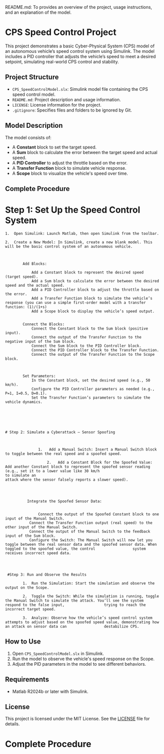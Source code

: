 README.md: To provides an overview of the project, usage instructions, and an explanation of the model.


# CPS Speed Control Project

This project demonstrates a basic Cyber-Physical System (CPS) model of an autonomous vehicle’s speed control system using Simulink. The model includes a PID controller that adjusts the vehicle’s speed to meet a desired setpoint, simulating real-world CPS control and stability.


## Project Structure
- `CPS_SpeedControlModel.slx`: Simulink model file containing the CPS speed control model.
- `README.md`: Project description and usage information.
- `LICENSE`: License information for the project.
- `.gitignore`: Specifies files and folders to be ignored by Git.



## Model Description
The model consists of:
- A **Constant** block to set the target speed.
- A **Sum** block to calculate the error between the target speed and actual speed.
- A **PID Controller** to adjust the throttle based on the error.
- A **Transfer Function** block to simulate vehicle response.
- A **Scope** block to visualize the vehicle's speed over time.





## Complete Procedure


   # Step 1: Set Up the Speed Control System

  
	1.	Open Simulink: Launch Matlab, then open Simulink from the toolbar.

	2.	Create a New Model: In Simulink, create a new blank model. This will be the basic control system of an autonomous vehicle.
		


			Add Blocks:

				Add a Constant block to represent the desired speed (target speed).
				Add a Sum block to calculate the error between the desired speed and the actual speed.
				Add a PID Controller block to adjust the throttle based on the error.
				Add a Transfer Function block to simulate the vehicle’s response (you can use a simple first-order model with a transfer function: (1)/(1+s)
				Add a Scope block to display the vehicle’s speed output.


			Connect the Blocks:
				Connect the Constant block to the Sum block (positive input).
				Connect the output of the Transfer Function to the negative input of the Sum block.
				Connect the Sum block to the PID Controller block.
				Connect the PID Controller block to the Transfer Function.
				Connect the output of the Transfer Function to the Scope block.



			Set Parameters:
				In the Constant block, set the desired speed (e.g., 50 km/h).
				Configure the PID Controller parameters as needed (e.g., P=1, I=0.5, D=0.1).
				Set the Transfer Function’s parameters to simulate the vehicle dynamics.






    # Step 2: Simulate a Cyberattack – Sensor Spoofing


               
	               1.	Add a Manual Switch: Insert a Manual Switch block to toggle between the real speed and a spoofed speed.

                       2.	Add a Constant Block for the Spoofed Value: Add another Constant block to represent the spoofed sensor reading (e.g., set it to a lower value like 30 km/h 																					to simulate an          																attack where the sensor falsely reports a slower speed).


	

              Integrate the Spoofed Sensor Data:
	

                   Connect the output of the Spoofed Constant block to one input of the Manual Switch.
	           Connect the Transfer Function output (real speed) to the other input of the Manual Switch.
	           Connect the output of the Manual Switch to the feedback input of the Sum block.
	           Configure the Switch: The Manual Switch will now let you toggle between the real sensor data and the spoofed sensor data. When toggled to the spoofed value, the control  				system receives incorrect speed data.




     #Step 3: Run and Observe the Results

			1.	Run the Simulation: Start the simulation and observe the output on the Scope.

			2.	Toggle the Switch: While the simulation is running, toggle the Manual Switch to simulate the attack. You’ll see the system respond to the false input, 					trying to reach the incorrect target speed.

			3.	Analyze: Observe how the vehicle’s speed control system attempts to adjust based on the spoofed speed value, demonstrating how an attack on sensor data can 				destabilize CPS.


   





## How to Use
1. Open `CPS_SpeedControlModel.slx` in Simulink.
2. Run the model to observe the vehicle's speed response on the Scope.
3. Adjust the PID parameters in the model to see different behaviors.


## Requirements
- Matlab R2024b or later with Simulink.


## License
This project is licensed under the MIT License. See the [LICENSE](LICENSE) file for details.







# Complete Procedure


